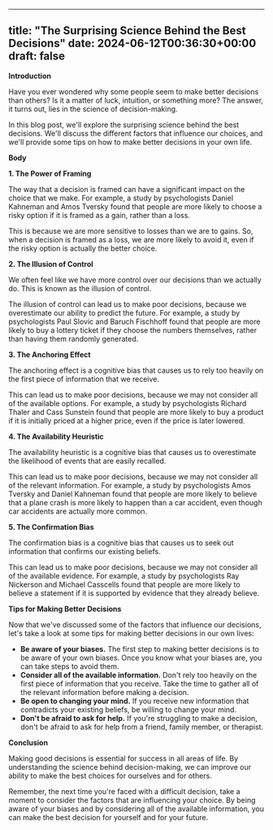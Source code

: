 
---
title: "The Surprising Science Behind the Best Decisions"
date: 2024-06-12T00:36:30+00:00
draft: false
---

**Introduction**

Have you ever wondered why some people seem to make better decisions than others? Is it a matter of luck, intuition, or something more? The answer, it turns out, lies in the science of decision-making.

In this blog post, we'll explore the surprising science behind the best decisions. We'll discuss the different factors that influence our choices, and we'll provide some tips on how to make better decisions in your own life.

**Body**

**1. The Power of Framing**

The way that a decision is framed can have a significant impact on the choice that we make. For example, a study by psychologists Daniel Kahneman and Amos Tversky found that people are more likely to choose a risky option if it is framed as a gain, rather than a loss.

This is because we are more sensitive to losses than we are to gains. So, when a decision is framed as a loss, we are more likely to avoid it, even if the risky option is actually the better choice.

**2. The Illusion of Control**

We often feel like we have more control over our decisions than we actually do. This is known as the illusion of control.

The illusion of control can lead us to make poor decisions, because we overestimate our ability to predict the future. For example, a study by psychologists Paul Slovic and Baruch Fischhoff found that people are more likely to buy a lottery ticket if they choose the numbers themselves, rather than having them randomly generated.

**3. The Anchoring Effect**

The anchoring effect is a cognitive bias that causes us to rely too heavily on the first piece of information that we receive.

This can lead us to make poor decisions, because we may not consider all of the available options. For example, a study by psychologists Richard Thaler and Cass Sunstein found that people are more likely to buy a product if it is initially priced at a higher price, even if the price is later lowered.

**4. The Availability Heuristic**

The availability heuristic is a cognitive bias that causes us to overestimate the likelihood of events that are easily recalled.

This can lead us to make poor decisions, because we may not consider all of the relevant information. For example, a study by psychologists Amos Tversky and Daniel Kahneman found that people are more likely to believe that a plane crash is more likely to happen than a car accident, even though car accidents are actually more common.

**5. The Confirmation Bias**

The confirmation bias is a cognitive bias that causes us to seek out information that confirms our existing beliefs.

This can lead us to make poor decisions, because we may not consider all of the available evidence. For example, a study by psychologists Ray Nickerson and Michael Casscells found that people are more likely to believe a statement if it is supported by evidence that they already believe.

**Tips for Making Better Decisions**

Now that we've discussed some of the factors that influence our decisions, let's take a look at some tips for making better decisions in our own lives:

* **Be aware of your biases.** The first step to making better decisions is to be aware of your own biases. Once you know what your biases are, you can take steps to avoid them.
* **Consider all of the available information.** Don't rely too heavily on the first piece of information that you receive. Take the time to gather all of the relevant information before making a decision.
* **Be open to changing your mind.** If you receive new information that contradicts your existing beliefs, be willing to change your mind.
* **Don't be afraid to ask for help.** If you're struggling to make a decision, don't be afraid to ask for help from a friend, family member, or therapist.

**Conclusion**

Making good decisions is essential for success in all areas of life. By understanding the science behind decision-making, we can improve our ability to make the best choices for ourselves and for others.

Remember, the next time you're faced with a difficult decision, take a moment to consider the factors that are influencing your choice. By being aware of your biases and by considering all of the available information, you can make the best decision for yourself and for your future.
